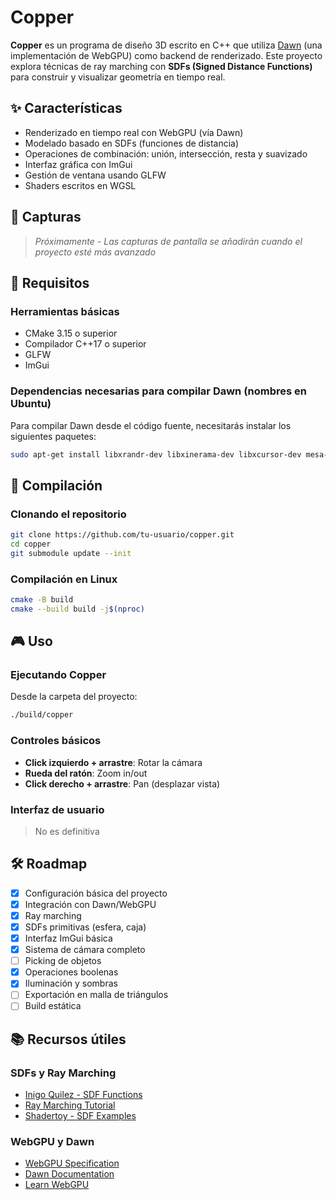 # Copper

**Copper** es un programa de diseño 3D escrito en C++ que utiliza [Dawn](https://dawn.googlesource.com/dawn/) (una implementación de WebGPU) como backend de renderizado. Este proyecto explora técnicas de ray marching con **SDFs (Signed Distance Functions)** para construir y visualizar geometría en tiempo real.

## ✨ Características

- Renderizado en tiempo real con WebGPU (vía Dawn)
- Modelado basado en SDFs (funciones de distancia)
- Operaciones de combinación: unión, intersección, resta y suavizado
- Interfaz gráfica con ImGui
- Gestión de ventana usando GLFW
- Shaders escritos en WGSL

## 📸 Capturas

> *Próximamente - Las capturas de pantalla se añadirán cuando el proyecto esté más avanzado*

## 🧰 Requisitos

### Herramientas básicas

- CMake 3.15 o superior
- Compilador C++17 o superior
- GLFW
- ImGui

### Dependencias necesarias para compilar Dawn (nombres en Ubuntu)

Para compilar Dawn desde el código fuente, necesitarás instalar los siguientes paquetes:

```bash
sudo apt-get install libxrandr-dev libxinerama-dev libxcursor-dev mesa-common-dev libx11-xcb-dev pkg-config nodejs npm
```

## 🚀 Compilación

### Clonando el repositorio
```bash
git clone https://github.com/tu-usuario/copper.git
cd copper
git submodule update --init
```

### Compilación en Linux
```bash
cmake -B build
cmake --build build -j$(nproc)
```

## 🎮 Uso

### Ejecutando Copper
Desde la carpeta del proyecto:
```bash
./build/copper
```

### Controles básicos
- **Click izquierdo + arrastre**: Rotar la cámara
- **Rueda del ratón**: Zoom in/out
- **Click derecho + arrastre**: Pan (desplazar vista)

### Interfaz de usuario

>No es definitiva


## 🛠️ Roadmap

- [x] Configuración básica del proyecto
- [x] Integración con Dawn/WebGPU
- [x] Ray marching
- [x] SDFs primitivas (esfera, caja)
- [x] Interfaz ImGui básica
- [x] Sistema de cámara completo
- [ ] Picking de objetos
- [x] Operaciones boolenas
- [x] Iluminación y sombras
- [ ] Exportación en malla de triángulos
- [ ] Build estática

## 📚 Recursos útiles

### SDFs y Ray Marching
- [Inigo Quilez - SDF Functions](https://iquilezles.org/articles/distfunctions/)
- [Ray Marching Tutorial](https://michaelwalczyk.com/blog-ray-marching.html)
- [Shadertoy - SDF Examples](https://www.shadertoy.com/results?query=sdf)

### WebGPU y Dawn
- [WebGPU Specification](https://gpuweb.github.io/gpuweb/)
- [Dawn Documentation](https://dawn.googlesource.com/dawn/+/refs/heads/main/docs/)
- [Learn WebGPU](https://eliemichel.github.io/LearnWebGPU/)



